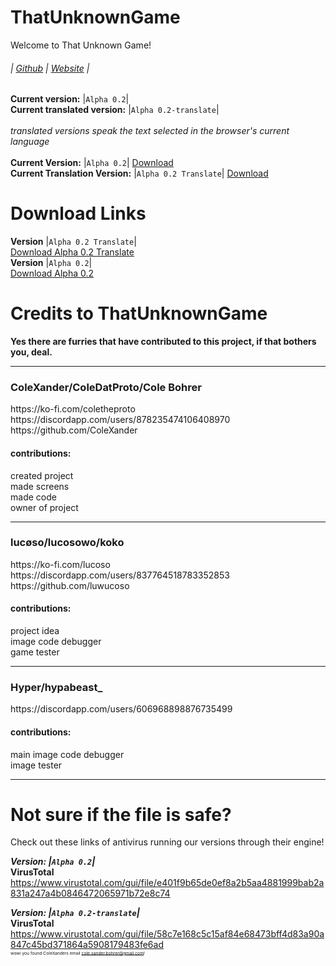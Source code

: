 # ThatUnknownGame
Welcome to That Unknown Game!
<h6>
  
  | [Github](https://github.com/ColeXander/ThatUnknownGame/) | [Website](https://colexander.github.io/ThatUnknownGame/) |
</h6>

**Current version:** |`Alpha 0.2`|<br>
**Current translated version:** |`Alpha 0.2-translate`|<br><br>
*translated versions speak the text selected in the browser's current language*<br><br>
**Current Version:** |`Alpha 0.2`| [Download](https://www.mediafire.com/file/bfvmqibkvso4vw5/That_Unknown_Game_%255BAlpha_0.2%255D.html/file)
<br>
**Current Translation Version:** |`Alpha 0.2 Translate`| [Download](https://www.mediafire.com/file/gdk9cx175jiiqpc/That_Unknown_Game_%255BAlpha_0.2-translate%255D.html/file)<br>
# Download Links
**Version** |`Alpha 0.2 Translate`|<br>
[Download Alpha 0.2 Translate](https://www.mediafire.com/file/gdk9cx175jiiqpc/That_Unknown_Game_%255BAlpha_0.2-translate%255D.html/file)
<br>
**Version** |`Alpha 0.2`|<br>
[Download Alpha 0.2](https://www.mediafire.com/file/bfvmqibkvso4vw5/That_Unknown_Game_%255BAlpha_0.2%255D.html/file)

# Credits to ThatUnknownGame
**Yes there are furries that have contributed to this project, if that bothers you, deal.**
<br>
<hr>
<h3>ColeXander/ColeDatProto/Cole Bohrer</h3>
https://ko-fi.com/coletheproto
<br>
https://discordapp.com/users/878235474106408970
<br>
https://github.com/ColeXander
<br>
<h4>contributions:</h4>
created project<br>
made screens<br>
made code<br>
owner of project<br>
<hr>
<h3>lucøso/lucosowo/koko</h3>
https://ko-fi.com/lucoso
<br>
https://discordapp.com/users/837764518783352853
<br>
https://github.com/luwucoso
<br>
<h4>contributions:</h4>
project idea<br>
image code debugger<br>
game tester<br>
<hr>
<h3>Hyper/hypabeast_</h3>
https://discordapp.com/users/606968898876735499
<br>
<h4>contributions:</h4>
main image code debugger<br>
image tester<br>
<hr>

# Not sure if the file is safe?
Check out these links of antivirus running our versions through their engine!<br>

***Version: |`Alpha 0.2`|***<br>
**VirusTotal** https://www.virustotal.com/gui/file/e401f9b65de0ef8a2b5aa4881999bab2a831a247a4b0846472065971b72e8c74<br>

***Version: |`Alpha 0.2-translate`|***<br>
**VirusTotal** https://www.virustotal.com/gui/file/58c7e168c5c15af84e68473bff4d83a90a847c45bd371864a5908179483fe6ad<br>
 <sub><sup><sup><sub>wowi you found ColeXanders email cole.xander.bohrer@gmail.com!</sup></sub></sup></sub>
